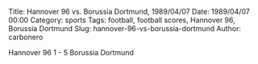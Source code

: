 Title: Hannover 96 vs. Borussia Dortmund, 1989/04/07
Date: 1989/04/07 00:00
Category: sports
Tags: football, football scores, Hannover 96, Borussia Dortmund
Slug: hannover-96-vs-borussia-dortmund
Author: carbonero


Hannover 96 1 - 5 Borussia Dortmund

